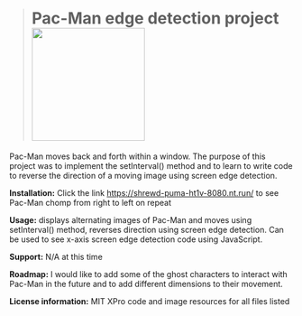 > # **Pac-Man edge detection project**   <img src="https://cdn.pixabay.com/photo/2013/07/12/15/20/pacman-149704_1280.png" width="200"/>

Pac-Man moves back and forth within a window. The purpose of this project was to implement the setInterval() method and to learn to write code to reverse the direction of a moving image using screen edge detection.  

**Installation:** Click the link https://shrewd-puma-ht1v-8080.nt.run/ to see Pac-Man chomp from right to left on repeat  

**Usage:** displays alternating images of Pac-Man and moves using setInterval() method, reverses direction using screen edge detection. Can be used to see x-axis screen edge detection code using JavaScript. 

**Support:** N/A at this time 

**Roadmap:** I would like to add some of the ghost characters to interact with Pac-Man in the future and to add different dimensions to their movement. 

**License information:** MIT XPro code and image resources for all files listed 
